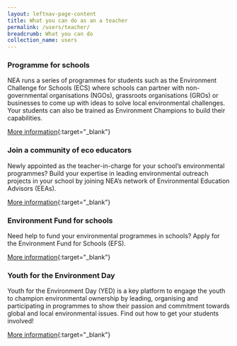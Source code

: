 ```yaml
---
layout: leftnav-page-content
title: What you can do as an a teacher
permalink: /users/teacher/
breadcrumb: What you can do 
collection_name: users
---
```



### Programme for schools

NEA runs a series of programmes for students such as the Environment Challenge for Schools (ECS) where schools can partner with non-governmental organisations (NGOs), grassroots organisations (GROs) or businesses to come up with ideas to solve local environmental challenges. Your students can also be trained as Environment Champions to build their capabilities.

[More information](https://www.cgs.sg/programmes/school-programmes/environment-challenge-for-schools){:target="_blank"}

### Join a community of eco educators
Newly appointed as the teacher-in-charge for your school’s environmental programmes? Build your expertise in leading environmental outreach projects in your school by joining NEA’s network of Environmental Education Advisors (EEAs).

[More information](https://www.cgs.sg/programmes/school-programmes/environmental-education-advisors){:target="_blank"}

### Environment Fund for schools

Need help to fund your environmental programmes in schools? Apply for the Environment Fund for Schools (EFS). 

[More information](https://www.cgs.sg/programmes/youth-for-the-environment-day/funding/environment-fund-for-schools){:target="_blank"}

### Youth for the Environment Day

Youth for the Environment Day (YED) is a key platform to engage the youth to champion environmental ownership by leading, organising and participating in programmes to show their passion and commitment towards global and local environmental issues. Find out how to get your students involved!

[More information](https://www.cgs.sg/programmes/youth-for-the-environment-day/home){:target="_blank"}





